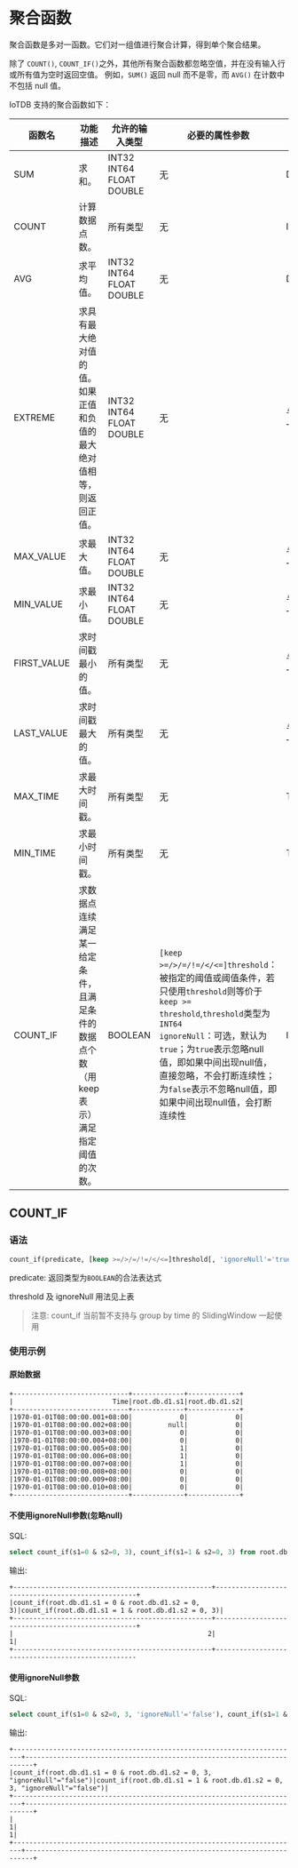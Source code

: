 <!--

    Licensed to the Apache Software Foundation (ASF) under one
    or more contributor license agreements.  See the NOTICE file
    distributed with this work for additional information
    regarding copyright ownership.  The ASF licenses this file
    to you under the Apache License, Version 2.0 (the
    "License"); you may not use this file except in compliance
    with the License.  You may obtain a copy of the License at
    
        http://www.apache.org/licenses/LICENSE-2.0
    
    Unless required by applicable law or agreed to in writing,
    software distributed under the License is distributed on an
    "AS IS" BASIS, WITHOUT WARRANTIES OR CONDITIONS OF ANY
    KIND, either express or implied.  See the License for the
    specific language governing permissions and limitations
    under the License.

-->

# 聚合函数

聚合函数是多对一函数。它们对一组值进行聚合计算，得到单个聚合结果。

除了 `COUNT()`, `COUNT_IF()`之外，其他所有聚合函数都忽略空值，并在没有输入行或所有值为空时返回空值。 例如，`SUM()` 返回 null 而不是零，而 `AVG()` 在计数中不包括 null 值。

IoTDB 支持的聚合函数如下：

| 函数名      | 功能描述                                          | 允许的输入类型           | 必要的属性参数                                                                                                                                                                                                              | 输出类型      |
| ----------- |-----------------------------------------------| ------------------------ |----------------------------------------------------------------------------------------------------------------------------------------------------------------------------------------------------------------------|-----------|
| SUM         | 求和。                                           | INT32 INT64 FLOAT DOUBLE | 无                                                                                                                                                                                                                    | DOUBLE    |
| COUNT       | 计算数据点数。                                       | 所有类型                 | 无                                                                                                                                                                                                                    | INT64     |
| AVG         | 求平均值。                                         | INT32 INT64 FLOAT DOUBLE | 无                                                                                                                                                                                                                    | DOUBLE    |
| EXTREME     | 求具有最大绝对值的值。如果正值和负值的最大绝对值相等，则返回正值。             | INT32 INT64 FLOAT DOUBLE | 无                                                                                                                                                                                                                    | 与输入类型一致   |
| MAX_VALUE   | 求最大值。                                         | INT32 INT64 FLOAT DOUBLE | 无                                                                                                                                                                                                                    | 与输入类型一致   |
| MIN_VALUE   | 求最小值。                                         | INT32 INT64 FLOAT DOUBLE | 无                                                                                                                                                                                                                    | 与输入类型一致   |
| FIRST_VALUE | 求时间戳最小的值。                                     | 所有类型                 | 无                                                                                                                                                                                                                    | 与输入类型一致   |
| LAST_VALUE  | 求时间戳最大的值。                                     | 所有类型                 | 无                                                                                                                                                                                                                    | 与输入类型一致   |
| MAX_TIME    | 求最大时间戳。                                       | 所有类型                 | 无                                                                                                                                                                                                                    | Timestamp |
| MIN_TIME    | 求最小时间戳。                                       | 所有类型                 | 无                                                                                                                                                                                                                    | Timestamp |
| COUNT_IF    | 求数据点连续满足某一给定条件，且满足条件的数据点个数（用keep表示）满足指定阈值的次数。 | BOOLEAN                  | `[keep >=/>/=/!=/</<=]threshold`：被指定的阈值或阈值条件，若只使用`threshold`则等价于`keep >= threshold`,`threshold`类型为`INT64`<br/> `ignoreNull`：可选，默认为`true`；为`true`表示忽略null值，即如果中间出现null值，直接忽略，不会打断连续性；为`false`表示不忽略null值，即如果中间出现null值，会打断连续性 | INT64     |

## COUNT_IF

### 语法
```sql
count_if(predicate, [keep >=/>/=/!=/</<=]threshold[, 'ignoreNull'='true/false'])
```
predicate: 返回类型为`BOOLEAN`的合法表达式

threshold 及 ignoreNull 用法见上表

>注意: count_if 当前暂不支持与 group by time 的 SlidingWindow 一起使用

### 使用示例

#### 原始数据

``` 
+-----------------------------+-------------+-------------+
|                         Time|root.db.d1.s1|root.db.d1.s2|
+-----------------------------+-------------+-------------+
|1970-01-01T08:00:00.001+08:00|            0|            0|
|1970-01-01T08:00:00.002+08:00|         null|            0|
|1970-01-01T08:00:00.003+08:00|            0|            0|
|1970-01-01T08:00:00.004+08:00|            0|            0|
|1970-01-01T08:00:00.005+08:00|            1|            0|
|1970-01-01T08:00:00.006+08:00|            1|            0|
|1970-01-01T08:00:00.007+08:00|            1|            0|
|1970-01-01T08:00:00.008+08:00|            0|            0|
|1970-01-01T08:00:00.009+08:00|            0|            0|
|1970-01-01T08:00:00.010+08:00|            0|            0|
+-----------------------------+-------------+-------------+
```

#### 不使用ignoreNull参数(忽略null)

SQL:
```sql
select count_if(s1=0 & s2=0, 3), count_if(s1=1 & s2=0, 3) from root.db.d1
```

输出:
```
+--------------------------------------------------+--------------------------------------------------+
|count_if(root.db.d1.s1 = 0 & root.db.d1.s2 = 0, 3)|count_if(root.db.d1.s1 = 1 & root.db.d1.s2 = 0, 3)|
+--------------------------------------------------+--------------------------------------------------+
|                                                 2|                                                 1|
+--------------------------------------------------+--------------------------------------------------
```

#### 使用ignoreNull参数

SQL:
```sql
select count_if(s1=0 & s2=0, 3, 'ignoreNull'='false'), count_if(s1=1 & s2=0, 3, 'ignoreNull'='false') from root.db.d1
```

输出:
```
+------------------------------------------------------------------------+------------------------------------------------------------------------+
|count_if(root.db.d1.s1 = 0 & root.db.d1.s2 = 0, 3, "ignoreNull"="false")|count_if(root.db.d1.s1 = 1 & root.db.d1.s2 = 0, 3, "ignoreNull"="false")|
+------------------------------------------------------------------------+------------------------------------------------------------------------+
|                                                                       1|                                                                       1|
+------------------------------------------------------------------------+------------------------------------------------------------------------+
```